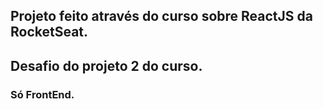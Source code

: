 ## Projeto feito através do curso sobre ReactJS da RocketSeat.

## Desafio do projeto 2 do curso.

### Só FrontEnd.